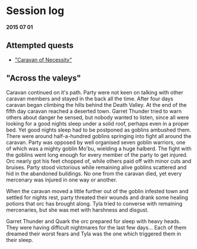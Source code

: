 # Session log
__2015 07 01__

## Attempted quests
  * ["Caravan of Necessity"](./07_Caravan_of_Necessity.md)

## "Across the valeys"

Caravan continued on it's path. Party were not keen on talking with other
caravan members and stayed in the back all the time.  After four days caravan
began climbing the hills behind the Death Valley. At the end of the fifth day
caravan reached a deserted town. Garret Thunder tried to warn others about
danger he sensed, but nobody wanted to listen, since all were looking for a
good nights sleep under a solid roof, perhaps even in a proper bed. Yet good
nights sleep had to be postponed as goblins ambushed them. There were around
half-a-hundred goblins springing into fight all around the caravan. Party was
opposed by well organised seven goblin warriors, one of which was a mighty
goblin Mo'bu, wielding a huge halberd. The fight with the goblins went long
enough for every member of the party to get injured. Orc nearly got his feet
chopped of, while others paid off with minor cuts and bruises. Party stood
victorious while remaining alive goblins scattered and hid in the abandoned
buildings. No one from the caravan died, yet every mercenary was injured in one
way or another.

When the caravan moved a little further out of the goblin infested town and
settled for nights rest, party threated their wounds and drank some healing
potions that orc has brought along. Tyla tried to converse with remaining
mercenaries, but she was met with harshness and disgust.

Garret Thunder and Quark the orc prepared for sleep with heavy heads. They
were having difficult nightmares for the last few days... Each of them dreamed
their worst fears and Tyla was the one which triggered them in their sleep.

